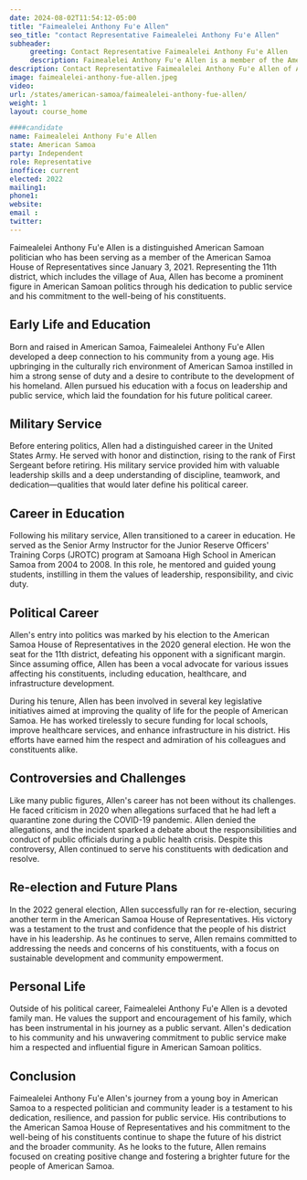 ```yaml
---
date: 2024-08-02T11:54:12-05:00
title: "Faimealelei Anthony Fu'e Allen"
seo_title: "contact Representative Faimealelei Anthony Fu'e Allen"
subheader:
     greeting: Contact Representative Faimealelei Anthony Fu'e Allen
     description: Faimealelei Anthony Fu'e Allen is a member of the American Samoa House of Representatives, representing District 11. His current term ends on January 3, 2025.
description: Contact Representative Faimealelei Anthony Fu'e Allen of American Samoa. Contact information for Faimealelei Anthony Fu'e Allen includes email address, phone number, and mailing address.
image: faimealelei-anthony-fue-allen.jpeg
video:
url: /states/american-samoa/faimealelei-anthony-fue-allen/
weight: 1
layout: course_home

####candidate
name: Faimealelei Anthony Fu'e Allen
state: American Samoa
party: Independent
role: Representative
inoffice: current
elected: 2022
mailing1:
phone1:
website: 
email :
twitter:
---
```

Faimealelei Anthony Fu'e Allen is a distinguished American Samoan politician who has been serving as a member of the American Samoa House of Representatives since January 3, 2021. Representing the 11th district, which includes the village of Aua, Allen has become a prominent figure in American Samoan politics through his dedication to public service and his commitment to the well-being of his constituents.

## Early Life and Education

Born and raised in American Samoa, Faimealelei Anthony Fu'e Allen developed a deep connection to his community from a young age. His upbringing in the culturally rich environment of American Samoa instilled in him a strong sense of duty and a desire to contribute to the development of his homeland. Allen pursued his education with a focus on leadership and public service, which laid the foundation for his future political career.

## Military Service

Before entering politics, Allen had a distinguished career in the United States Army. He served with honor and distinction, rising to the rank of First Sergeant before retiring. His military service provided him with valuable leadership skills and a deep understanding of discipline, teamwork, and dedication—qualities that would later define his political career.

## Career in Education

Following his military service, Allen transitioned to a career in education. He served as the Senior Army Instructor for the Junior Reserve Officers' Training Corps (JROTC) program at Samoana High School in American Samoa from 2004 to 2008. In this role, he mentored and guided young students, instilling in them the values of leadership, responsibility, and civic duty.

## Political Career

Allen's entry into politics was marked by his election to the American Samoa House of Representatives in the 2020 general election. He won the seat for the 11th district, defeating his opponent with a significant margin. Since assuming office, Allen has been a vocal advocate for various issues affecting his constituents, including education, healthcare, and infrastructure development.

During his tenure, Allen has been involved in several key legislative initiatives aimed at improving the quality of life for the people of American Samoa. He has worked tirelessly to secure funding for local schools, improve healthcare services, and enhance infrastructure in his district. His efforts have earned him the respect and admiration of his colleagues and constituents alike.

## Controversies and Challenges

Like many public figures, Allen's career has not been without its challenges. He faced criticism in 2020 when allegations surfaced that he had left a quarantine zone during the COVID-19 pandemic. Allen denied the allegations, and the incident sparked a debate about the responsibilities and conduct of public officials during a public health crisis. Despite this controversy, Allen continued to serve his constituents with dedication and resolve.

## Re-election and Future Plans

In the 2022 general election, Allen successfully ran for re-election, securing another term in the American Samoa House of Representatives. His victory was a testament to the trust and confidence that the people of his district have in his leadership. As he continues to serve, Allen remains committed to addressing the needs and concerns of his constituents, with a focus on sustainable development and community empowerment.

## Personal Life

Outside of his political career, Faimealelei Anthony Fu'e Allen is a devoted family man. He values the support and encouragement of his family, which has been instrumental in his journey as a public servant. Allen's dedication to his community and his unwavering commitment to public service make him a respected and influential figure in American Samoan politics.

## Conclusion

Faimealelei Anthony Fu'e Allen's journey from a young boy in American Samoa to a respected politician and community leader is a testament to his dedication, resilience, and passion for public service. His contributions to the American Samoa House of Representatives and his commitment to the well-being of his constituents continue to shape the future of his district and the broader community. As he looks to the future, Allen remains focused on creating positive change and fostering a brighter future for the people of American Samoa.
